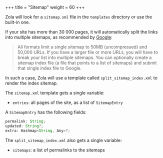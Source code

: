 +++
title = "Sitemap"
weight = 60
+++

Zola will look for a `sitemap.xml` file in the `templates` directory or
use the built-in one.

If your site has more than 30 000 pages, it will automatically split
the links into multiple sitemaps, as recommended by [Google](https://support.google.com/webmasters/answer/183668?hl=en):

> All formats limit a single sitemap to 50MB (uncompressed) and 50,000 URLs.
> If you have a larger file or more URLs, you will have to break your list into multiple sitemaps.
> You can optionally create a sitemap index file (a file that points to a list of sitemaps) and submit
> that single index file to Google.

In such a case, Zola will use a template called `split_sitemap_index.xml` to render the index sitemap.

The `sitemap.xml` template gets a single variable:

- `entries`: all pages of the site, as a list of `SitemapEntry`

A `SitemapEntry` has the following fields:

```ts
permalink: String;
updated: String?;
extra: Hashmap<String, Any>?;
```

The `split_sitemap_index.xml` also gets a single variable:

- `sitemaps`: a list of permalinks to the sitemaps
